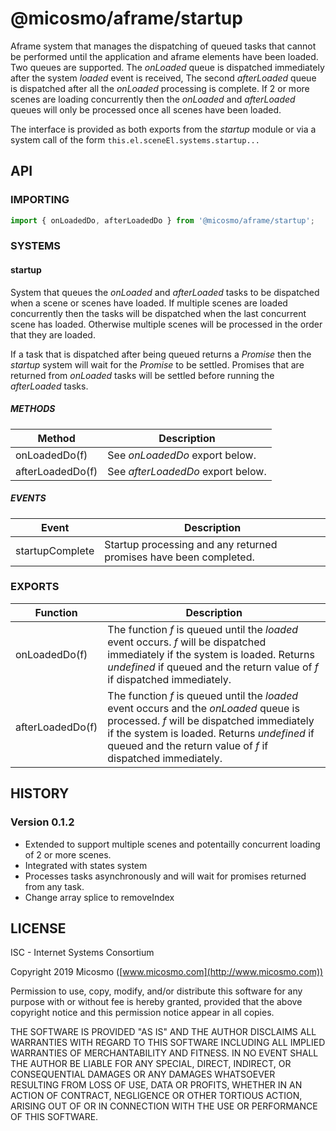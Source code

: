 # @micosmo/aframe/startup

Aframe system that manages the dispatching of queued tasks that cannot be performed until the application and aframe elements have been loaded.
Two queues are supported. The *onLoaded* queue is dispatched immediately after the system *loaded* event is received, The second *afterLoaded* queue is dispatched after all the *onLoaded* processing is complete. If 2 or more scenes are loading concurrently then the *onLoaded* and *afterLoaded* queues will only be processed once all scenes have been loaded.

The interface is provided as both exports from the *startup* module or via a system call of the form ```this.el.sceneEl.systems.startup...```

## API

### IMPORTING

```javascript
import { onLoadedDo, afterLoadedDo } from '@micosmo/aframe/startup';
```

### SYSTEMS

#### startup

System that queues the *onLoaded* and *afterLoaded* tasks to be dispatched when a scene or scenes have loaded. If multiple scenes are loaded concurrently then the tasks will be dispatched when the last concurrent scene has loaded. Otherwise multiple scenes will be processed in the order that they are loaded. 

If a task that is dispatched after being queued returns a *Promise* then the *startup* system will wait for the *Promise* to be settled. Promises that are returned from *onLoaded* tasks will be settled before running the *afterLoaded* tasks.

##### METHODS

Method | Description
------ | -----------
onLoadedDo(f) | See *onLoadedDo* export below.
afterLoadedDo(f) | See *afterLoadedDo* export below.

##### EVENTS

Event | Description
----- | -----------
startupComplete | Startup processing and any returned promises have been completed.

### EXPORTS

Function | Description
-------- | -----------
onLoadedDo(f) | The function *f* is queued until the *loaded* event occurs. *f* will be dispatched immediately if the system is loaded. Returns *undefined* if queued and the return value of *f* if dispatched immediately.
afterLoadedDo(f) | The function *f* is queued until the *loaded* event occurs and the *onLoaded* queue is processed. *f* will be dispatched immediately if the system is loaded. Returns *undefined* if queued and the return value of *f* if dispatched immediately.

## HISTORY

### Version 0.1.2
* Extended to support multiple scenes and potentailly concurrent loading of 2 or more scenes.
* Integrated with states system
* Processes tasks asynchronously and will wait for promises returned from any task.
* Change array splice to removeIndex

## LICENSE

ISC - Internet Systems Consortium

Copyright 2019 Micosmo ([www.micosmo.com](http://www.micosmo.com))

Permission to use, copy, modify, and/or distribute this software for any purpose with or without fee is hereby granted, provided that the above copyright notice and this permission notice appear in all copies.

THE SOFTWARE IS PROVIDED "AS IS" AND THE AUTHOR DISCLAIMS ALL WARRANTIES WITH REGARD TO THIS SOFTWARE INCLUDING ALL IMPLIED WARRANTIES OF MERCHANTABILITY AND FITNESS. IN NO EVENT SHALL THE AUTHOR BE LIABLE FOR ANY SPECIAL, DIRECT, INDIRECT, OR CONSEQUENTIAL DAMAGES OR ANY DAMAGES WHATSOEVER RESULTING FROM LOSS OF USE, DATA OR PROFITS, WHETHER IN AN ACTION OF CONTRACT, NEGLIGENCE OR OTHER TORTIOUS ACTION, ARISING OUT OF OR IN CONNECTION WITH THE USE OR PERFORMANCE OF THIS SOFTWARE.
